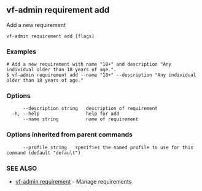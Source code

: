 ## vf-admin requirement add

Add a new requirement

```
vf-admin requirement add [flags]
```

### Examples

```
# Add a new requirement with name "18+" and description "Any individual older than 18 years of age.".
$ vf-admin requirement add --name "18+" --description "Any individual older than 18 years of age."

```

### Options

```
      --description string   description of requirement
  -h, --help                 help for add
      --name string          name of requirement
```

### Options inherited from parent commands

```
      --profile string   specifies the named profile to use for this command (default "default")
```

### SEE ALSO

* [vf-admin requirement](vf-admin_requirement.md)	 - Manage requirements

